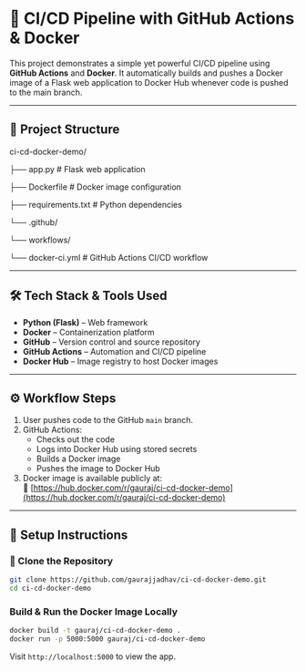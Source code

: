 # 🚀 CI/CD Pipeline with GitHub Actions & Docker

This project demonstrates a simple yet powerful CI/CD pipeline using **GitHub Actions** and **Docker**. It automatically builds and pushes a Docker image of a Flask web application to Docker Hub whenever code is pushed to the main branch.

---

## 📌 Project Structure

ci-cd-docker-demo/

├── app.py # Flask web application

├── Dockerfile # Docker image configuration

├── requirements.txt # Python dependencies

└── .github/

└── workflows/

└── docker-ci.yml # GitHub Actions CI/CD workflow

---

## 🛠️ Tech Stack & Tools Used

- **Python (Flask)** – Web framework
- **Docker** – Containerization platform
- **GitHub** – Version control and source repository
- **GitHub Actions** – Automation and CI/CD pipeline
- **Docker Hub** – Image registry to host Docker images

---

## ⚙️ Workflow Steps

1. User pushes code to the GitHub `main` branch.
2. GitHub Actions:
   - Checks out the code
   - Logs into Docker Hub using stored secrets
   - Builds a Docker image
   - Pushes the image to Docker Hub
3. Docker image is available publicly at:  
   🔗 [https://hub.docker.com/r/gauraj/ci-cd-docker-demo](https://hub.docker.com/r/gauraj/ci-cd-docker-demo)

---

## 📄 Setup Instructions

### 🔧 Clone the Repository
```bash
git clone https://github.com/gaurajjadhav/ci-cd-docker-demo.git
cd ci-cd-docker-demo
```

### Build & Run the Docker Image Locally
```bash
docker build -t gauraj/ci-cd-docker-demo .
docker run -p 5000:5000 gauraj/ci-cd-docker-demo
```

Visit `http://localhost:5000` to view the app.
